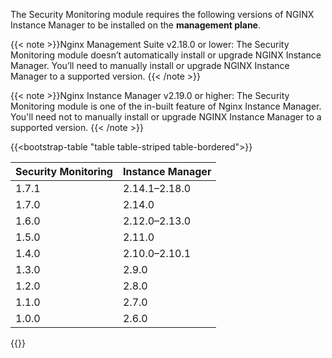 The Security Monitoring module requires the following versions of NGINX Instance Manager to be installed on the **management plane**.

{{< note >}}Nginx Management Suite v2.18.0 or lower: The Security Monitoring module doesn’t automatically install or upgrade NGINX Instance Manager. You’ll need to manually install or upgrade NGINX Instance Manager to a supported version.
{{< /note >}}

{{< note >}}Nginx Instance Manager v2.19.0 or higher: The Security Monitoring module is one of the in-built feature of Nginx Instance Manager. You'll need not to manually install or upgrade NGINX Instance Manager to a supported version.
{{< /note >}}

{{<bootstrap-table "table table-striped table-bordered">}}

| Security Monitoring | Instance Manager  |
|---------------------|-------------------|
| 1.7.1               | 2.14.1–2.18.0     |
| 1.7.0               | 2.14.0            |
| 1.6.0               | 2.12.0–2.13.0     |
| 1.5.0               | 2.11.0            |
| 1.4.0               | 2.10.0–2.10.1     |
| 1.3.0               | 2.9.0             |
| 1.2.0               | 2.8.0             |
| 1.1.0               | 2.7.0             |
| 1.0.0               | 2.6.0             |

{{</bootstrap-table>}}

<!-- Do not remove. Keep this code at the bottom of the include -->
<!-- DOCS-1074 -->
